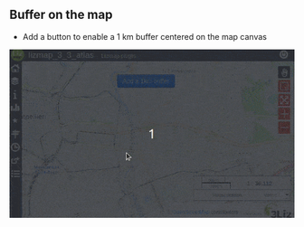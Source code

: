 ## Buffer on the map

* Add a button to enable a 1 km buffer centered on the map canvas

![demo](demo.gif) 
